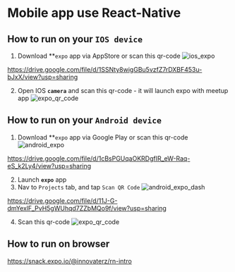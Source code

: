 # Mobile app use React-Native
## How to run on your `IOS device`
1. Download **`expo` app via AppStore or scan this qr-code
![ios_expo](https://drive.google.com/uc?export=view&id=1SSNty8wigGBu5vzfZ7rDXBF453u-bJxX)

https://drive.google.com/file/d/1SSNty8wigGBu5vzfZ7rDXBF453u-bJxX/view?usp=sharing

2. Open IOS **`camera`** and scan this qr-code - it will launch expo with meetup app
![expo_qr_code](https://drive.google.com/uc?export=view&id=1ExIah3xbwGsAdOS0JZpVH86mRgCt3eir)



## How to run on your `Android device`
1. Download **`expo` app via Google Play or scan this qr-code
![android_expo](https://drive.google.com/uc?export=view&id=1cBsPGUqaOKRDgfIR_eW-Raq-eS_k2Ly4)

https://drive.google.com/file/d/1cBsPGUqaOKRDgfIR_eW-Raq-eS_k2Ly4/view?usp=sharing

2. Launch **`expo`** app
3. Nav to `Projects` tab, and tap `Scan QR Code`
![android_expo_dash](https://drive.google.com/uc?export=view&id=11J-G-dmYexlF_PvH5gWUhqd7ZZbMQo9f)

https://drive.google.com/file/d/11J-G-dmYexlF_PvH5gWUhqd7ZZbMQo9f/view?usp=sharing

4. Scan this qr-code
![expo_qr_code](https://drive.google.com/uc?export=view&id=1ExIah3xbwGsAdOS0JZpVH86mRgCt3eir)

## How to run on browser
https://snack.expo.io/@innovaterz/rn-intro
